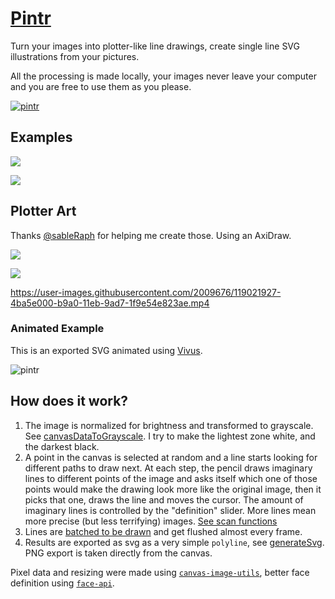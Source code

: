 # [Pintr](https://javier.xyz/pintr/)

Turn your images into plotter-like line drawings, create single line SVG illustrations from your pictures.

All the processing is made locally, your images never leave your computer and you are free to use them as you please.

[![pintr](public/thumbnail.jpg)](https://javier.xyz/pintr/)

## Examples

![](public/example-1.jpg)

![](public/example-2.jpg)

## Plotter Art

Thanks [@sableRaph](https://twitter.com/sableRaph) for helping me create those. Using an AxiDraw.

![](public/axidraw-1.jpg)

![](public/axidraw-2.jpg)

https://user-images.githubusercontent.com/2009676/119021927-4ba5e000-b9a0-11eb-9ad7-1f9e54e823ae.mp4

### Animated Example

This is an exported SVG animated using [Vivus](https://maxwellito.github.io/vivus-instant/).

![pintr](public/animated-example-3.svg)

## How does it work?

1. The image is normalized for brightness and transformed to grayscale. See [canvasDataToGrayscale](https://github.com/javierbyte/pintr/blob/master/lib/canvasDataToGrayscale.js). I try to make the lightest zone white, and the darkest black.
2. A point in the canvas is selected at random and a line starts looking for different paths to draw next. At each step, the pencil draws imaginary lines to different points of the image and asks itself which one of those points would make the drawing look more like the original image, then it picks that one, draws the line and moves the cursor. The amount of imaginary lines is controlled by the "definition" slider. More lines mean more precise (but less terrifying) images. [See scan functions](https://github.com/javierbyte/pintr/blob/master/lib/scan.js)
3. Lines are [batched to be drawn](https://github.com/javierbyte/pintr/blob/master/lib/draw.js) and get flushed almost every frame.
4. Results are exported as svg as a very simple `polyline`, see [generateSvg](https://github.com/javierbyte/pintr/blob/master/lib/svg.js). PNG export is taken directly from the canvas.

Pixel data and resizing were made using [`canvas-image-utils`](https://github.com/javierbyte/canvas-image-utils), better face definition using [`face-api`](https://github.com/justadudewhohacks/face-api.js/).
